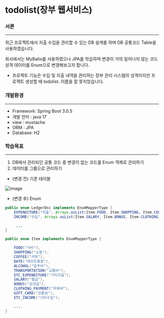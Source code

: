# todolist(장부 웹서비스)

### 서론

---

최근 프로젝트에서 지출 수입을 관리할 수 있는 DB 설계를 하며 DB 공통코드 Table을 사용하였습니다. 

회사에서는 MyBatis를 사용하였으나 JPA를 학습하며 변경이 거의 일어나지 않는 코드 성격 데이터를 Enum으로 변경해보고자 합니다.

- 프로젝트 기능은 수입 및 지출 내역을 관리하는 장부 관리 시스템의 성격이지만 프로젝트 생성할 때 todolist..이름을 잘 못지었습니다.

### 개발환경

---

- Framework: Spring Boot 3.0.5
- 개발 언어 : java 17
- view : mustache
- ORM : JPA
- Database: H2

### 학습목표

---

1. DB에서 관리되던 공통 코드 중 변경이 없는 코드를 Enum 객체로 관리하기
2. 데이터를 그룹으로 관리하기

- (변경 전) 기존 테이블

![image](https://github.com/wooyaHyun/todolist/assets/97392429/b0472079-501b-402d-b735-3b7b67d4f060)


- (변경 후) Enum
```java
public enum LedgerDsc implements EnumMapperType {
    EXPENDITURE("지출", Arrays.asList(Item.FOOD, Item.SHOPPING, Item.COFFEE, Item.DATE, Item.ALCOHOL, Item.TRANSPORTATION, Item.ETC_EXPENDITURE)),
    INCOME("수입", Arrays.asList(Item.SALARY, Item.BONUS, Item.CLOTHING_PAYMENT, Item.GIFT_CARD, Item.ETC_INCOME));

     ...
}

public enum Item implements EnumMapperType {

    FOOD("식비"),
    SHOPPING("쇼핑"),
    COFFEE("커피"),
    DATE("데이트통장"),
    ALCOHOL("음주비"),
    TRANSPORTATION("교통비"),
    ETC_EXPENDITURE("기타지출"),
    SALARY("월급"),
    BONUS("성과급"),
    CLOTHING_PAYMENT("피복비"),
    GIFT_CARD("상품권"),
    ETC_INCOME("기타수입");

    ....
}
```
